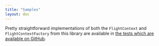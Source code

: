 ```yaml
---
title: "Samples"
layout: doc
---
```


Pretty straightforward implementations of both the `FlightContext` and `FlightContextFactory` from this library are available in [the tests which are available on GitHub](https://github.com/skyhop-org/FlightAnalysis/tree/master/Boerman.FlightAnalysis.Tests).